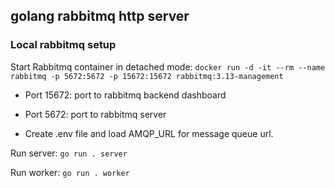 ## golang rabbitmq http server

### Local rabbitmq setup

Start Rabbitmq container in detached mode: `docker run -d -it --rm --name rabbitmq -p 5672:5672 -p 15672:15672 rabbitmq:3.13-management`

- Port 15672: port to rabbitmq backend dashboard
- Port 5672: port to rabbitmq server


- Create .env file and load AMQP_URL for message queue url.

 Run server: `go run . server`

 Run worker: `go run . worker`

